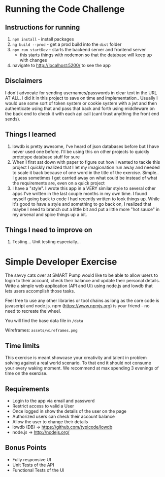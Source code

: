 # Running the Code Challenge

## Instructions for running
1. `npm install` - install packages
1. `ng build --prod` - get a prod build into the `dist` folder
1. `npm run startDev` - starts the backend server and frontend server
   + this starts things with nodemon so that the database will keep up with changes
1. navigate to [http://localhost:5200/](http://localhost:5200/) to see the app

## Disclaimers

I don't advocate for sending usernames/passwords in clear text in the URL AT ALL. I did it in this project to save on time and implementation.. Usually I would use some sort of token system or cookie system with a jwt and then authenticate using that and pass that back and forth using middleware on the back end to check it with each api call (cant trust anything the front end sends).

## Things I learned

1. lowdb is pretty awesome, I've heard of json databases before but I have never used one before. I'll be using this on other projects to quickly prototype database stuff for sure
1. When I first sat down with paper to figure out how I wanted to tackle this project I quickly realized that I let my imagionation run away and needed to scale it back because of one word in the title of the exercise. Simple.. I guess sometimes I get carried away on what could be instead of what the requirements are, even on a quick project
1. I have a "style". I wrote this app in a VERY similar style to several other apps I've written in the last couple months in my own time. I found myself going back to code I had recently written to look things up. While it's good to have a style and something to go back on, I realized that maybe I need to branch out a little bit and put a little more "hot sauce" in my arsenal and spice things up a bit.

## Things I need to improve on
1. Testing... Unit testing especially...

# Simple Developer Exercise 

The savvy cats over at SMART Pump would like to be able to allow users to login to their account, check their balance and update their personal details. Write a simple web application (API and UI) using node.js and lowdb that lets users accomplish those tasks. 

Feel free to use any other libraries or tool chains as long as the core code is javascript and node.js. npm (https://www.npmjs.org) is your friend - no need to recreate the wheel. 

You will find the base data file in `/data`

Wireframes: `assets/wireframes.png`

## Time limits

This exercise is meant showcase your creativity and talent in problem solving against a real world scenario. To that end it should not consume your every waking moment. We recommend at max spending 3 evenings of time on the exercise. 

## Requirements

* Login to the app via email and password
* Restrict access to valid a User
* Once logged in show the details of the user on the page
* Authorized users can check their account balance
* Allow the user to change their details
* lowdb (DB) -> https://github.com/typicode/lowdb
* node.js -> http://nodejs.org/ 

## Bonus Points

* Fully responsive UI
* Unit Tests of the API
* Functional Tests of the UI

